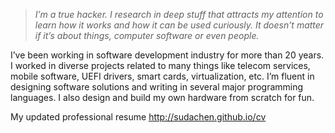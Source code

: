 > _I’m a true hacker. I research in deep stuff that attracts my attention to learn how it works and how it can be used curiously. It doesn’t matter if it’s about things, computer software or even people._ 

I’ve been working in software development industry for more than 20 years. I worked in diverse projects related to many things like telecom services, mobile software, UEFI drivers, smart cards, virtualization, etc. I’m fluent in designing software solutions and writing in several major programming languages. I also design and build my own hardware from scratch for fun. 

My updated professional resume http://sudachen.github.io/cv

<!-- img width="850" src="assets/villarrica.jpg">

&nbsp;&nbsp;&nbsp;[![Linkedin](https://img.shields.io/badge/linked-in-369?style=flat-square&logo=linkedin&logoColor=white&color=blue)](https://www.linkedin.com/in/sudachen)

[![StackOverflow](https://img.shields.io/badge/stackoverflow-profile-f82?style=flat-square&logo=stackoverflow&logoColor=white)](https://stackoverflow.com/users/675016/alexey-sudachen)
[![Hackerrank](https://img.shields.io/badge/hacker-rank-2a5?style=flat-square&logo=hackerrank&logoColor=white)](https://hackerrank.com/alexey22)
[![Facebook](https://img.shields.io/badge/facebook-profile-28a?style=flat-square&logo=facebook&logoColor=white)](https://facebook.com/asudachen)
[![Instagram](https://img.shields.io/badge/instagram-photo-a28?style=flat-square&logo=instagram&logoColor=white)](https://www.instagram.com/alex_cabeza_roja/)
[![Twitter](https://img.shields.io/badge/twitter-follow-000?style=flat-square&logo=twitter&logoColor=white)](https://twitter.com/sudachen)
[![E-Mail](https://img.shields.io/badge/email-reveal-2a8?style=flat-square&logo=gmail&logoColor=white)](https://mailhide.io/e/ZsPUGXT5) -->
&nbsp;
